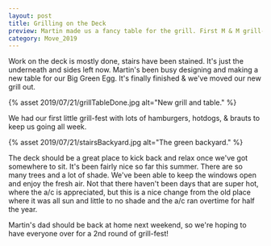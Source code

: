 ```yaml
---
layout: post
title: Grilling on the Deck 
preview: Martin made us a fancy table for the grill. First M & M grill-fest complete! I can't wait to spend more time out on the deck. It's so nice!
category: Move_2019
---
```


Work on the deck is mostly done, stairs have been stained. It's just the underneath and sides left now. Martin's been busy designing and making a new table for our Big Green Egg. It's finally finished & we've moved our new grill out.

{% asset 2019/07/21/grillTableDone.jpg alt="New grill and table." %}

We had our first little grill-fest with lots of hamburgers, hotdogs, & brauts to keep us going all week. 

{% asset 2019/07/21/stairsBackyard.jpg alt="The green backyard." %}

The deck should be a great place to kick back and relax once we've got somewhere to sit. It's been fairly nice so far this summer. There are so many trees and a lot of shade. We've been able to keep the windows open and enjoy the fresh air. Not that there haven't been days that are super hot, where the a/c is appreciated, but this is a nice change from the old place where it was all sun and little to no shade and the a/c ran overtime for half the year. 

Martin's dad should be back at home next weekend, so we're hoping to have everyone over for a 2nd round of grill-fest!